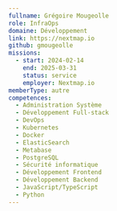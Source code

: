 ```yaml
---
fullname: Grégoire Mougeolle
role: InfraOps
domaine: Développement
link: https://nextmap.io
github: gmougeolle
missions:
  - start: 2024-02-14
    end: 2025-03-31
    status: service
    employer: Nextmap.io
memberType: autre
competences:
  - Administration Système
  - Développement Full-stack
  - DevOps
  - Kubernetes
  - Docker
  - ElasticSearch
  - Metabase
  - PostgreSQL
  - Sécurité informatique
  - Développement Frontend
  - Développement Backend
  - JavaScript/TypeScript
  - Python
---
```

